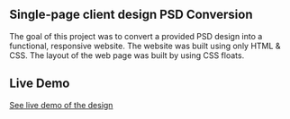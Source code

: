## Single-page client design PSD Conversion
The goal of this project was to convert a provided PSD design into a functional, responsive website. The website was built using only HTML & CSS. The layout of the web page was built by using CSS floats.  

## Live Demo 
[See live demo of the design](https://skarmen.github.io/single-page-psd-conversion/)
